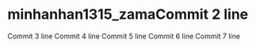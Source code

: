 # minhanhan1315_zamaCommit 2 line
Commit 3 line
Commit 4 line
Commit 5 line
Commit 6 line
Commit 7 line
